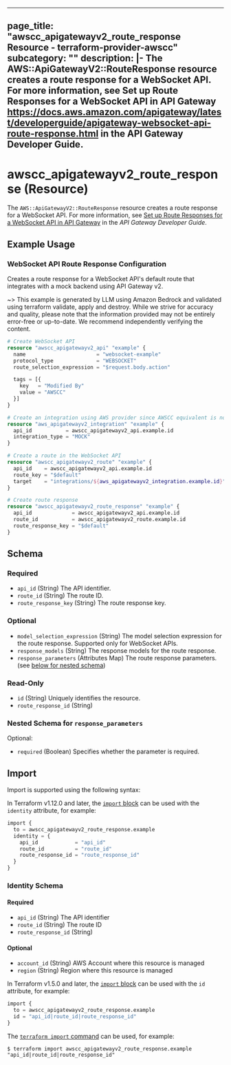 
---
page_title: "awscc_apigatewayv2_route_response Resource - terraform-provider-awscc"
subcategory: ""
description: |-
  The AWS::ApiGatewayV2::RouteResponse resource creates a route response for a WebSocket API. For more information, see Set up Route Responses for a WebSocket API in API Gateway https://docs.aws.amazon.com/apigateway/latest/developerguide/apigateway-websocket-api-route-response.html in the API Gateway Developer Guide.
---

# awscc_apigatewayv2_route_response (Resource)

The ``AWS::ApiGatewayV2::RouteResponse`` resource creates a route response for a WebSocket API. For more information, see [Set up Route Responses for a WebSocket API in API Gateway](https://docs.aws.amazon.com/apigateway/latest/developerguide/apigateway-websocket-api-route-response.html) in the *API Gateway Developer Guide*.

## Example Usage

### WebSocket API Route Response Configuration

Creates a route response for a WebSocket API's default route that integrates with a mock backend using API Gateway v2.

~> This example is generated by LLM using Amazon Bedrock and validated using terraform validate, apply and destroy. While we strive for accuracy and quality, please note that the information provided may not be entirely error-free or up-to-date. We recommend independently verifying the content.

```terraform
# Create WebSocket API
resource "awscc_apigatewayv2_api" "example" {
  name                       = "websocket-example"
  protocol_type              = "WEBSOCKET"
  route_selection_expression = "$request.body.action"

  tags = [{
    key   = "Modified By"
    value = "AWSCC"
  }]
}

# Create an integration using AWS provider since AWSCC equivalent is not available
resource "aws_apigatewayv2_integration" "example" {
  api_id           = awscc_apigatewayv2_api.example.id
  integration_type = "MOCK"
}

# Create a route in the WebSocket API
resource "awscc_apigatewayv2_route" "example" {
  api_id    = awscc_apigatewayv2_api.example.id
  route_key = "$default"
  target    = "integrations/${aws_apigatewayv2_integration.example.id}"
}

# Create route response
resource "awscc_apigatewayv2_route_response" "example" {
  api_id             = awscc_apigatewayv2_api.example.id
  route_id           = awscc_apigatewayv2_route.example.id
  route_response_key = "$default"
}
```

<!-- schema generated by tfplugindocs -->
## Schema

### Required

- `api_id` (String) The API identifier.
- `route_id` (String) The route ID.
- `route_response_key` (String) The route response key.

### Optional

- `model_selection_expression` (String) The model selection expression for the route response. Supported only for WebSocket APIs.
- `response_models` (String) The response models for the route response.
- `response_parameters` (Attributes Map) The route response parameters. (see [below for nested schema](#nestedatt--response_parameters))

### Read-Only

- `id` (String) Uniquely identifies the resource.
- `route_response_id` (String)

<a id="nestedatt--response_parameters"></a>
### Nested Schema for `response_parameters`

Optional:

- `required` (Boolean) Specifies whether the parameter is required.

## Import

Import is supported using the following syntax:

In Terraform v1.12.0 and later, the [`import` block](https://developer.hashicorp.com/terraform/language/import) can be used with the `identity` attribute, for example:

```terraform
import {
  to = awscc_apigatewayv2_route_response.example
  identity = {
    api_id            = "api_id"
    route_id          = "route_id"
    route_response_id = "route_response_id"
  }
}
```

<!-- schema generated by tfplugindocs -->
### Identity Schema

#### Required

- `api_id` (String) The API identifier
- `route_id` (String) The route ID
- `route_response_id` (String)

#### Optional

- `account_id` (String) AWS Account where this resource is managed
- `region` (String) Region where this resource is managed

In Terraform v1.5.0 and later, the [`import` block](https://developer.hashicorp.com/terraform/language/import) can be used with the `id` attribute, for example:

```terraform
import {
  to = awscc_apigatewayv2_route_response.example
  id = "api_id|route_id|route_response_id"
}
```

The [`terraform import` command](https://developer.hashicorp.com/terraform/cli/commands/import) can be used, for example:

```shell
$ terraform import awscc_apigatewayv2_route_response.example "api_id|route_id|route_response_id"
```
